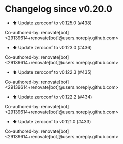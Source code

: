 # Changelog since v0.20.0
- ⬆️ Update zeroconf to v0.125.0 (#438)

Co-authored-by: renovate[bot] <29139614+renovate[bot]@users.noreply.github.com> 
- ⬆️ Update zeroconf to v0.123.0 (#436)

Co-authored-by: renovate[bot] <29139614+renovate[bot]@users.noreply.github.com> 
- ⬆️ Update zeroconf to v0.122.3 (#435)

Co-authored-by: renovate[bot] <29139614+renovate[bot]@users.noreply.github.com> 
- ⬆️ Update zeroconf to v0.122.2 (#434)

Co-authored-by: renovate[bot] <29139614+renovate[bot]@users.noreply.github.com> 
- ⬆️ Update zeroconf to v0.121.0 (#433)

Co-authored-by: renovate[bot] <29139614+renovate[bot]@users.noreply.github.com> 
